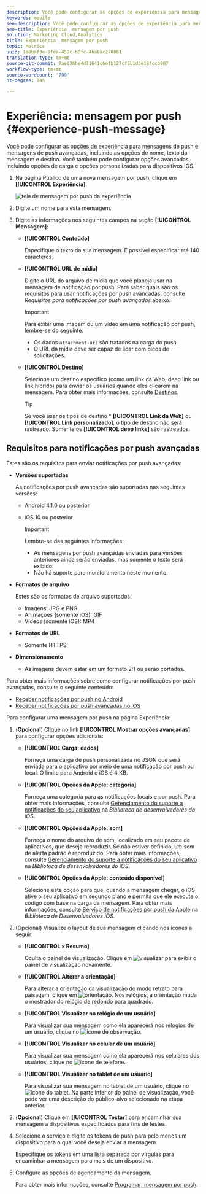 ```yaml
---
description: Você pode configurar as opções de experiência para mensagens de push e mensagens de push avançadas, incluindo as opções de nome, texto da mensagem e destino. Você também pode configurar opções avançadas, incluindo opções de carga e opções personalizadas para dispositivos iOS.
keywords: mobile
seo-description: Você pode configurar as opções de experiência para mensagens de push e mensagens de push avançadas, incluindo as opções de nome, texto da mensagem e destino. Você também pode configurar opções avançadas, incluindo opções de carga e opções personalizadas para dispositivos iOS.
seo-title: Experiência  mensagem por push
solution: Marketing Cloud,Analytics
title: Experiência  mensagem por push
topic: Metrics
uuid: 1a8baf3e-9fea-452c-b0fc-4ba8ac270861
translation-type: tm+mt
source-git-commit: 7ae626be4d71641c6efb127cf5b1d3e18fccb907
workflow-type: tm+mt
source-wordcount: '799'
ht-degree: 74%

---
```



# Experiência: mensagem por push {#experience-push-message}

Você pode configurar as opções de experiência para mensagens de push e mensagens de push avançadas, incluindo as opções de nome, texto da mensagem e destino. Você também pode configurar opções avançadas, incluindo opções de carga e opções personalizadas para dispositivos iOS.

1. Na página Público de uma nova mensagem por push, clique em **[!UICONTROL Experiência]**.

   ![tela de mensagem por push da experiência](assets/experience-push-message.png)

1. Digite um nome para esta mensagem.
1. Digite as informações nos seguintes campos na seção **[!UICONTROL Mensagem]**:

   * **[!UICONTROL Conteúdo]**

      Especifique o texto da sua mensagem. É possível especificar até 140 caracteres.

   * **[!UICONTROL URL de mídia]**

      Digite o URL do arquivo de mídia que você planeja usar na mensagem de notificação por push. Para saber quais são os requisitos para usar notificações por push avançadas, consulte *Requisitos para notificações por push avançadas* abaixo.

      >[!IMPORTANT]
      >
      >Para exibir uma imagem ou um vídeo em uma notificação por push, lembre-se do seguinte:
      > * Os dados `attachment-url` são tratados na carga do push.
      > * O URL da mídia deve ser capaz de lidar com picos de solicitações.


   * **[!UICONTROL Destino]**

      Selecione um destino específico (como um link da Web, deep link ou link híbrido) para enviar os usuários quando eles clicarem na mensagem. Para obter mais informações, consulte [Destinos](/help/using/acquisition-main/c-create-destinations.md).

      >[!TIP]
      >
      >Se você usar os tipos de destino * **[!UICONTROL Link da Web]** ou **[!UICONTROL Link personalizado]**, o tipo de destino não será rastreado. Somente os **[!UICONTROL deep links]** são rastreados.

## Requisitos para notificações por push avançadas

Estes são os requisitos para enviar notificações por push avançadas:

* **Versões suportadas**

   As notificações por push avançadas são suportadas nas seguintes versões:
   * Android 4.1.0 ou posterior
   * iOS 10 ou posterior

      >[!IMPORTANT]
      >
      >Lembre-se das seguintes informações:
      >* As mensagens por push avançadas enviadas para versões anteriores ainda serão enviadas, mas somente o texto será exibido.
      >* Não há suporte para monitoramento neste momento.


* **Formatos de arquivo**

   Estes são os formatos de arquivo suportados:
   * Imagens: JPG e PNG
   * Animações (somente iOS): GIF
   * Vídeos (somente iOS): MP4

* **Formatos de URL**
   * Somente HTTPS

* **Dimensionamento**
   * As imagens devem estar em um formato 2:1 ou serão cortadas.

Para obter mais informações sobre como configurar notificações por push avançadas, consulte o seguinte conteúdo:

* [Receber notificações por push no Android](/help/android/messaging-main/push-messaging/c-set-up-rich-push-notif-android.md)
* [Receber notificações por push avançadas no iOS](/help/ios/messaging-main/push-messaging/c-set-up-rich-push-notif-ios.md)

Para configurar uma mensagem por push na página Experiência:

1. (**Opcional**) Clique no link **[!UICONTROL Mostrar opções avançadas]** para configurar opções adicionais:

   * **[!UICONTROL Carga: dados]**

      Forneça uma carga de push personalizada no JSON que será enviada para o aplicativo por meio de uma notificação por push ou local. O limite para Android e iOS é 4 KB.

   * **[!UICONTROL Opções da Apple: categoria]**

      Forneça uma categoria para as notificações locais e por push. Para obter mais informações, consulte [Gerenciamento do suporte a notificações do seu aplicativo](https://developer.apple.com/library/content/documentation/NetworkingInternet/Conceptual/RemoteNotificationsPG/SupportingNotificationsinYourApp.html#//apple_ref/doc/uid/TP40008194-CH4-SW9) na *Biblioteca de desenvolvedores do iOS*.

   * **[!UICONTROL Opções da Apple: som]**

      Forneça o nome do arquivo de som, localizado em seu pacote de aplicativos, que deseja reproduzir. Se não estiver definido, um som de alerta padrão é reproduzido. Para obter mais informações, consulte [Gerenciamento do suporte a notificações do seu aplicativo](https://developer.apple.com/library/content/documentation/NetworkingInternet/Conceptual/RemoteNotificationsPG/SupportingNotificationsinYourApp.html#//apple_ref/doc/uid/TP40008194-CH4-SW10) na *Biblioteca de desenvolvedores do iOS*.

   * **[!UICONTROL Opções da Apple: conteúdo disponível]**

      Selecione esta opção para que, quando a mensagem chegar, o iOS ative o seu aplicativo em segundo plano e permita que ele execute o código com base na carga da mensagem. Para obter mais informações, consulte [Serviço de notificações por push da Apple](https://developer.apple.com/library/content/documentation/NetworkingInternet/Conceptual/RemoteNotificationsPG/APNSOverview.html#//apple_ref/doc/uid/TP40008194-CH8-SW1) na *Biblioteca de Desenvolvedores iOS*.

1. (Opcional) Visualize o layout de sua mensagem clicando nos ícones a seguir:

   * **[!UICONTROL x Resumo]**

      Oculta o painel de visualização. Clique em ![visualizar](assets/icon_preview.png) para exibir o painel de visualização novamente.

   * **[!UICONTROL Alterar a orientação]**

      Para alterar a orientação da visualização do modo retrato para paisagem, clique em ![orientação](assets/icon_orientation.png). Nos relógios, a orientação muda o mostrador do relógio de redondo para quadrado.

   * **[!UICONTROL Visualizar no relógio de um usuário]**

      Para visualizar sua mensagem como ela aparecerá nos relógios de um usuário, clique no ![ícone de observação](assets/icon_watch.png).

   * **[!UICONTROL Visualizar no celular de um usuário]**

      Para visualizar sua mensagem como ela aparecerá nos celulares dos usuários, clique no ![ícone de telefone](assets/icon_phone.png).

   * **[!UICONTROL Visualizar no tablet de um usuário]**

      Para visualizar sua mensagem no tablet de um usuário, clique no ![ícone do tablet](assets/icon_tablet.png).
   Na parte inferior do painel de visualização, você pode ver uma descrição do público-alvo selecionado na etapa anterior.

1. (**Opcional**) Clique em **[!UICONTROL Testar]** para encaminhar sua mensagem a dispositivos especificados para fins de testes.
1. Selecione o serviço e digite os tokens de push para pelo menos um dispositivo para o qual você deseja enviar a mensagem.

   Especifique os tokens em uma lista separada por vírgulas para encaminhar a mensagem para mais de um dispositivo.

1. Configure as opções de agendamento da mensagem.

   Para obter mais informações, consulte [Programar: mensagem por push](/help/using/in-app-messaging/t-create-push-message/c-schedule-push-message.md).
